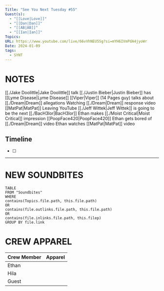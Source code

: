 ```yaml
---
Title: "See You Next Tuesday #55"
Guest(s):
  - "[[Love|Love]]"
  - "[[Dan|Dan]]"
  - "[[AB|AB]]"
  - "[[Ian|Ian]]"
Topics: 
URL: https://www.youtube.com/live/66vVhNEU5Sg?si=mYH6IVmPdA4jyoWr
Date: 2024-01-09
tags:
  - SYNT
---
```

# NOTES
[[./Jake Doolittle|Jake Doolittle]] talk
[[./Justin Bieber|Justin Bieber]] has [[Lyme Disease|Lyme Disease]]
[[Viper|Viper]] (14 Pages guy) talks about [[./Dream|Dream]] allegations
Watching [[./Dream|Dream]] response video 
[[MatPat|MatPat]] Leaving YouTube
[[./Jeff Wittek|Jeff Wittek]] is going to be the next [[./BacH3lor|BacH3lor]]
Ethan makes [[./Moist Critical|Moist Critical]] impression
[[PoopFace420|PoopFace420]]
Ethan gets bored of [[./Dream|Dream]] video
Ethan watches [[MatPat|MatPat]] video
## Timeline
- [ ] 


___
# NEW SOUNDBITES
``` dataview
TABLE
FROM "Soundbites"
WHERE 
contains(Topics.file.path, this.file.path) 
OR 
contains(file.outlinks.file.path, this.file.path)
OR
contains(file.inlinks.file.path, this.filep)
GROUP BY file.link
```

# CREW APPAREL
| Crew Member | Apparel |
| ----------- | ------- |
| Ethan       |         |
| Hila        |         |
| Guest            |         |
